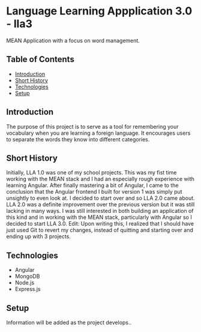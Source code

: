 # Language Learning Appplication 3.0 - lla3
MEAN Application with a focus on word management.

## Table of Contents
* [Introduction](#introduction)
* [Short History](#short-history)
* [Technologies](#technologies)
* [Setup](#setup)

## Introduction 
The purpose of this project is to serve as a tool for remembering your vocabulary when you are learning a foreign language. It encourages users to separate the words they know into different categories.

## Short History 
Initially, LLA 1.0 was one of my school projects. This was my fist time working with the MEAN stack and I had an especially rough experience with learning Angular. After finally mastering a bit of Angular, I came to the conclusion that the Angular frontend I built for version 1 was simply put unsightly to even look at. I decided to start over and so LLA 2.0 came about. LLA 2.0 was a definite improvement over the previous version but it was still lacking in many ways. I was still interested in both building an application of this kind and in working with the MEAN stack, particularly with Angular so I decided to start LLA 3.0. 
Edit: Upon writing this, I realized that I should have just used Git to revert my changes, instead of quitting and starting over and ending up with 3 projects. 

## Technologies 
* Angular
* MongoDB 
* Node.js
* Express.js 

## Setup 
Information will be added as the project develops..
